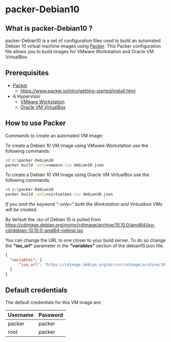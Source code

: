# packer-Debian10

## What is packer-Debian10 ?

packer-Debian10 is a set of configuration files used to build an automated Debian 10 virtual machine images using [Packer](https://www.packer.io/).
This Packer configuration file allows you to build images for VMware Workstation and Oracle VM VirtualBox.

## Prerequisites

* [Packer](https://www.packer.io/downloads.html)
  * <https://www.packer.io/intro/getting-started/install.html>
* A Hypervisor
  * [VMware Workstation](https://www.vmware.com/products/workstation-pro.html)
  * [Oracle VM VirtualBox](https://www.virtualbox.org/)

## How to use Packer

Commands to create an automated VM image:

To create a Debian 10 VM image using VMware Workstation use the following commands:

```cmd
cd c:\packer-Debian10
packer build -only=vmware-iso debian10.json
```

To create a Debian 10 VM image using Oracle VM VirtualBox use the following commands:

```cmd
cd c:\packer-Debian10
packer build -only=virtualbox-iso debian10.json
```

*If you omit the keyword "-only=" both the Workstation and Virtualbox VMs will be created.*

By default the .iso of Debian 10 is pulled from <https://cdimage.debian.org/mirror/cdimage/archive/10.10.0/amd64/iso-cd/debian-10.10.0-amd64-netinst.iso>

You can change the URL to one closer to your build server. To do so change the **"iso_url"** parameter in the **"variables"** section of the debian10.json file.

```json
{
  "variables": {
      "iso_url": "https://cdimage.debian.org/mirror/cdimage/archive/10.10.0/amd64/iso-cd/debian-10.10.0-amd64-netinst.iso"
  }
}
```

## Default credentials

The default credentials for this VM image are:

|Username|Password|
|--------|--------|
|packer|packer|
|root|packer|
